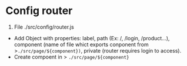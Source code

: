 # Config router

1. File ./src/config/router.js

- Add Object with properties: label, path (Ex: /, /login, /product...), component (name of file whict exports conponent from >`./src/page/${component})`, private (router requires login to access).
- Create compoent in > `./src/page/${component}`
